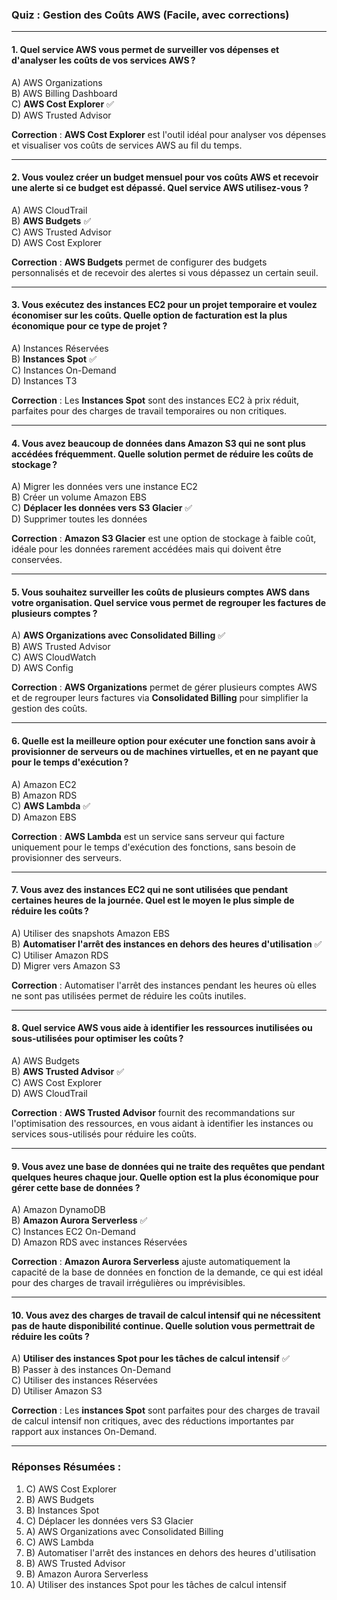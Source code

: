 ### **Quiz : Gestion des Coûts AWS (Facile, avec corrections)**

---

#### **1. Quel service AWS vous permet de surveiller vos dépenses et d'analyser les coûts de vos services AWS ?**

A) AWS Organizations  
B) AWS Billing Dashboard  
C) **AWS Cost Explorer** ✅  
D) AWS Trusted Advisor

**Correction** : **AWS Cost Explorer** est l'outil idéal pour analyser vos dépenses et visualiser vos coûts de services AWS au fil du temps.

---

#### **2. Vous voulez créer un budget mensuel pour vos coûts AWS et recevoir une alerte si ce budget est dépassé. Quel service AWS utilisez-vous ?**

A) AWS CloudTrail  
B) **AWS Budgets** ✅  
C) AWS Trusted Advisor  
D) AWS Cost Explorer

**Correction** : **AWS Budgets** permet de configurer des budgets personnalisés et de recevoir des alertes si vous dépassez un certain seuil.

---

#### **3. Vous exécutez des instances EC2 pour un projet temporaire et voulez économiser sur les coûts. Quelle option de facturation est la plus économique pour ce type de projet ?**

A) Instances Réservées  
B) **Instances Spot** ✅  
C) Instances On-Demand  
D) Instances T3

**Correction** : Les **Instances Spot** sont des instances EC2 à prix réduit, parfaites pour des charges de travail temporaires ou non critiques.

---

#### **4. Vous avez beaucoup de données dans Amazon S3 qui ne sont plus accédées fréquemment. Quelle solution permet de réduire les coûts de stockage ?**

A) Migrer les données vers une instance EC2  
B) Créer un volume Amazon EBS  
C) **Déplacer les données vers S3 Glacier** ✅  
D) Supprimer toutes les données

**Correction** : **Amazon S3 Glacier** est une option de stockage à faible coût, idéale pour les données rarement accédées mais qui doivent être conservées.

---

#### **5. Vous souhaitez surveiller les coûts de plusieurs comptes AWS dans votre organisation. Quel service vous permet de regrouper les factures de plusieurs comptes ?**

A) **AWS Organizations avec Consolidated Billing** ✅  
B) AWS Trusted Advisor  
C) AWS CloudWatch  
D) AWS Config

**Correction** : **AWS Organizations** permet de gérer plusieurs comptes AWS et de regrouper leurs factures via **Consolidated Billing** pour simplifier la gestion des coûts.

---

#### **6. Quelle est la meilleure option pour exécuter une fonction sans avoir à provisionner de serveurs ou de machines virtuelles, et en ne payant que pour le temps d'exécution ?**

A) Amazon EC2  
B) Amazon RDS  
C) **AWS Lambda** ✅  
D) Amazon EBS

**Correction** : **AWS Lambda** est un service sans serveur qui facture uniquement pour le temps d'exécution des fonctions, sans besoin de provisionner des serveurs.

---

#### **7. Vous avez des instances EC2 qui ne sont utilisées que pendant certaines heures de la journée. Quel est le moyen le plus simple de réduire les coûts ?**

A) Utiliser des snapshots Amazon EBS  
B) **Automatiser l'arrêt des instances en dehors des heures d'utilisation** ✅  
C) Utiliser Amazon RDS  
D) Migrer vers Amazon S3

**Correction** : Automatiser l'arrêt des instances pendant les heures où elles ne sont pas utilisées permet de réduire les coûts inutiles.

---

#### **8. Quel service AWS vous aide à identifier les ressources inutilisées ou sous-utilisées pour optimiser les coûts ?**

A) AWS Budgets  
B) **AWS Trusted Advisor** ✅  
C) AWS Cost Explorer  
D) AWS CloudTrail

**Correction** : **AWS Trusted Advisor** fournit des recommandations sur l'optimisation des ressources, en vous aidant à identifier les instances ou services sous-utilisés pour réduire les coûts.

---

#### **9. Vous avez une base de données qui ne traite des requêtes que pendant quelques heures chaque jour. Quelle option est la plus économique pour gérer cette base de données ?**

A) Amazon DynamoDB  
B) **Amazon Aurora Serverless** ✅  
C) Instances EC2 On-Demand  
D) Amazon RDS avec instances Réservées

**Correction** : **Amazon Aurora Serverless** ajuste automatiquement la capacité de la base de données en fonction de la demande, ce qui est idéal pour des charges de travail irrégulières ou imprévisibles.

---

#### **10. Vous avez des charges de travail de calcul intensif qui ne nécessitent pas de haute disponibilité continue. Quelle solution vous permettrait de réduire les coûts ?**

A) **Utiliser des instances Spot pour les tâches de calcul intensif** ✅  
B) Passer à des instances On-Demand  
C) Utiliser des instances Réservées  
D) Utiliser Amazon S3

**Correction** : Les **instances Spot** sont parfaites pour des charges de travail de calcul intensif non critiques, avec des réductions importantes par rapport aux instances On-Demand.

---

### **Réponses Résumées :**

1. C) AWS Cost Explorer  
2. B) AWS Budgets  
3. B) Instances Spot  
4. C) Déplacer les données vers S3 Glacier  
5. A) AWS Organizations avec Consolidated Billing  
6. C) AWS Lambda  
7. B) Automatiser l'arrêt des instances en dehors des heures d'utilisation  
8. B) AWS Trusted Advisor  
9. B) Amazon Aurora Serverless  
10. A) Utiliser des instances Spot pour les tâches de calcul intensif

